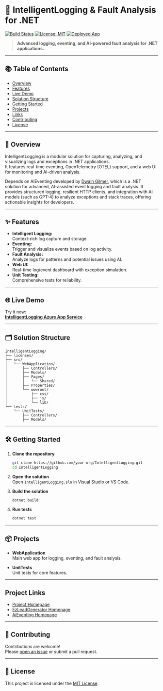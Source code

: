 # 🧠 IntelligentLogging & Fault Analysis for .NET

[![Build Status](https://img.shields.io/github/actions/workflow/status/your-org/IntelligentLogging/dotnet.yml?branch=main)](https://github.com/your-org/IntelligentLogging/actions)
[![License: MIT](https://img.shields.io/badge/License-MIT-blue.svg)](LICENSE)
[![Deployed App](https://img.shields.io/badge/Azure-Live-blue)](https://intelligentlogging-fcgtc5gfazcaaeej.centralus-01.azurewebsites.net/)

> **Advanced logging, eventing, and AI-powered fault analysis for .NET applications.**

---

## 📚 Table of Contents

- [Overview](#-overview)
- [Features](#-features)
- [Live Demo](#-live-demo)
- [Solution Structure](#-solution-structure)
- [Getting Started](#-getting-started)
- [Projects](#-projects)
- [Links](#project-links)
- [Contributing](#-contributing)
- [License](#-license)

---

## 🚀 Overview

IntelligentLogging is a modular solution for capturing, analyzing, and visualizing logs and exceptions in .NET applications.  
It features real-time eventing, OpenTelemetry (OTEL) support, and a web UI for monitoring and AI-driven analysis.

Depends on AIEventing developed by [Dwain Gilmer](mailto:dwaine.gilmer@protonmail.com), which is a .NET solution for advanced, AI-assisted event logging and fault analysis. 
It provides structured logging, resilient HTTP clients, and integration with AI models (such as GPT-4) to analyze exceptions and stack traces, offering actionable insights for developers.

---

## ✨ Features

- **Intelligent Logging:**  
  Context-rich log capture and storage.
- **Eventing:**  
  Trigger and visualize events based on log activity.
- **Fault Analysis:**  
  Analyze logs for patterns and potential issues using AI.
- **Web UI:**  
  Real-time log/event dashboard with exception simulation.
- **Unit Testing:**  
  Comprehensive tests for reliability.

---

## 🌐 Live Demo

Try it now:  
[**IntelligentLogging Azure App Service**](https://intelligentlogging-fcgtc5gfazcaaeej.centralus-01.azurewebsites.net/)

---

## 🗂️ Solution Structure

```
IntelligentLogging/
├── licenses/
├── src/
│   └── WebApplication/
│       ├── Controllers/
│       ├── Models/
│       ├── Pages/
│       │   └── Shared/
│       ├── Properties/
│       └── wwwroot/
│           ├── css/
│           ├── js/
│           └── lib/
└── tests/
    └── UnitTests/
        ├── Controllers/
        ├── Models/
```

---

## 🛠️ Getting Started

1. **Clone the repository**
   ```sh
   git clone https://github.com/your-org/IntelligentLogging.git
   cd IntelligentLogging
   ```

2. **Open the solution**  
   Open `IntelligentLogging.sln` in Visual Studio or VS Code.

3. **Build the solution**
   ```sh
   dotnet build
   ```

4. **Run tests**
   ```sh
   dotnet test
   ```

---

## 📦 Projects

- **WebApplication**  
  Main web app for logging, eventing, and fault analysis.

- **UnitTests**  
  Unit tests for core features.

---

## Project Links

- [Project Homepage](https://github.com/DwaineDGIlmer/IntelligentLogging)
- [EzLeadGenerator Homepage](https://github.com/DwaineDGIlmer/EzLeadGenerator)
- [AiEventing Homepage](https://github.com/DwaineDGIlmer/AiEventing)

---

## 🤝 Contributing

Contributions are welcome!  
Please [open an issue](https://github.com/your-org/IntelligentLogging/issues) or submit a pull request.

---

## 📄 License

This project is licensed under the [MIT License](LICENSE).